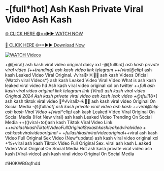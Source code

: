 # -[full*hot] Ash Kash Private Viral Video Ash Kash


[🌐 CLICK HERE 🟢==►► WATCH NOW](https://gitload.pages.dev/)

[🔴 CLICK HERE 🌐==►► Download Now](https://gitload.pages.dev/)

[![WATCH Videos](https://i.imgur.com/dJHk4Zq.gif)](https://gitload.pages.dev/)




























+@[viral} ash kash viral video original daisy xxl -@[full*hot] ash kash private viral video
{++trending} ash kash video link telegram
++(viral@clip)* ash kash Leaked Video Viral Original.
️√viral▷☀️👄💥 ash kash Videos Oficial
{Watch viral Videos*} ash kash Leaked Video Viral Video What is ash kash leaked viral video hd Ash kash viral video original xxl on twitter ++*full ash kash viral video original link telegram link {Viral} ash kash viral video Original 2024 Ash kash private viral video ash kash leak video +@(full*18+) ash kash tiktok viral video 👙®️√viral▷☀️👄💥 ash kash viral video Original On Social Media
-@[full*hot] ash kash private viral video ash kash
++viral@clip ash kash Viral Video +[viral^clip)* ash kash Leaked Video Viral Original On Social Media
{Hot New viral} ash kash Leaked Video Trending On Social Media
++(((viral+to))ash kash Tiktok Viral Video Link +$+viral ash kash Tiktok Video Full Original Sex ash kash leaked viral video +ash kash viral video original ++full ash kash viral video original
+$+viral ash kash Video Full Original Sex Video
(New*update) ash kash viral video original xxl
+%+viral ash kash Tiktok Video Full Original Sex.
viral ash kash L.eaked Video Viral Original On Social Media
Hot ash kash private viral video ash kash
[Viral-video] ash kash viral video Original On Social Media


#iH0KWBGqfhd4
